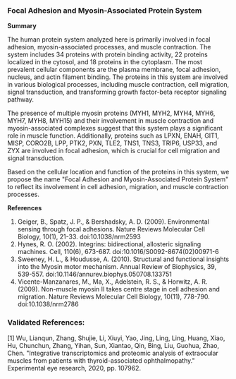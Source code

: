 ### Focal Adhesion and Myosin-Associated Protein System

**Summary**

The human protein system analyzed here is primarily involved in focal adhesion, myosin-associated processes, and muscle contraction. The system includes 34 proteins with protein binding activity, 22 proteins localized in the cytosol, and 18 proteins in the cytoplasm. The most prevalent cellular components are the plasma membrane, focal adhesion, nucleus, and actin filament binding. The proteins in this system are involved in various biological processes, including muscle contraction, cell migration, signal transduction, and transforming growth factor-beta receptor signaling pathway.

The presence of multiple myosin proteins (MYH1, MYH2, MYH4, MYH6, MYH7, MYH8, MYH15) and their involvement in muscle contraction and myosin-associated complexes suggest that this system plays a significant role in muscle function. Additionally, proteins such as LPXN, ENAH, GIT1, MISP, CORO2B, LPP, PTK2, PXN, TLE2, TNS1, TNS3, TRIP6, USP33, and ZYX are involved in focal adhesion, which is crucial for cell migration and signal transduction.

Based on the cellular location and function of the proteins in this system, we propose the name "Focal Adhesion and Myosin-Associated Protein System" to reflect its involvement in cell adhesion, migration, and muscle contraction processes.

**References**

1. Geiger, B., Spatz, J. P., & Bershadsky, A. D. (2009). Environmental sensing through focal adhesions. Nature Reviews Molecular Cell Biology, 10(1), 21-33. doi:10.1038/nrm2593
2. Hynes, R. O. (2002). Integrins: bidirectional, allosteric signaling machines. Cell, 110(6), 673-687. doi:10.1016/S0092-8674(02)00971-6
3. Sweeney, H. L., & Houdusse, A. (2010). Structural and functional insights into the Myosin motor mechanism. Annual Review of Biophysics, 39, 539-557. doi:10.1146/annurev.biophys.050708.133751
4. Vicente-Manzanares, M., Ma, X., Adelstein, R. S., & Horwitz, A. R. (2009). Non-muscle myosin II takes centre stage in cell adhesion and migration. Nature Reviews Molecular Cell Biology, 10(11), 778-790. doi:10.1038/nrm2786

### Validated References: 

[1] Wu, Lianqun, Zhang, Shujie, Li, Xiuyi, Yao, Jing, Ling, Ling, Huang, Xiao, Hu, Chunchun, Zhang, Yihan, Sun, Xiantao, Qin, Bing, Liu, Guohua, Zhao, Chen. "Integrative transcriptomics and proteomic analysis of extraocular muscles from patients with thyroid-associated ophthalmopathy." Experimental eye research, 2020, pp. 107962.

